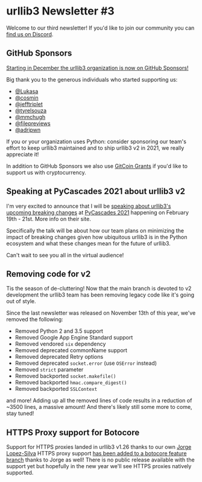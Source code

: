 # urllib3 Newsletter #3

Welcome to our third newsletter! If you'd like to join our
community you can [find us on Discord](https://discord.gg/CHEgCZN).

## GitHub Sponsors

[Starting in December the urllib3 organization is now on GitHub Sponsors!](https://github.com/sponsors/urllib3)

Big thank you to the generous individuals who started supporting us:

- [@Lukasa](https://github.com/Lukasa)
- [@cosmin](https://github.com/cosmin)
- [@jefftriplet](https://github.com/jefftriplet)
- [@tyrelsouza](https://github.com/tyrelsouza)
- [@mmchugh](https://github.com/mmchugh)
- [@filepreviews](https://github.com/filepreviews)
- [@adripwn](https://github.com/adripwn)

If you or your organization uses Python: consider sponsoring our team's effort to keep urllib3 maintained
and to ship urllib3 v2 in 2021, we really appreciate it!

In addition to GitHub Sponsors we also use [GitCoin Grants](https://gitcoin.co/grants/65/urllib3)
if you'd like to support us with cryptocurrency.

## Speaking at PyCascades 2021 about urllib3 v2

I'm very excited to announce that I will be [speaking about urllib3's upcoming breaking changes](https://2021.pycascades.com/talks/shipping-breaking-changes-as-the-most-downloaded-python-package/)
at [PyCascades 2021](https://2021.pycascades.com) happening on February 19th - 21st. More info on their site.

Specifically the talk will be about how our team plans on minimizing the impact of breaking changes
given how ubiquitous urllib3 is in the Python ecosystem and what these changes mean
for the future of urllib3.

Can't wait to see you all in the virtual audience!

## Removing code for v2

Tis the season of de-cluttering! Now that the main branch is devoted to v2 development
the urllib3 team has been removing legacy code like it's going out of style.

Since the last newsletter was released on November 13th of this year, we've removed the following:

- Removed Python 2 and 3.5 support
- Removed Google App Engine Standard support
- Removed vendored `six` dependency
- Removed deprecated commonName support
- Removed deprecated Retry options
- Removed deprecated `socket.error` (use `OSError` instead)
- Removed `strict` parameter
- Removed backported `socket.makefile()`
- Removed backported `hmac.compare_digest()`
- Removed backported `SSLContext`

and more! Adding up all the removed lines of code results in a reduction of ~3500 lines,
a massive amount! And there's likely still some more to come, stay tuned!

## HTTPS Proxy support for Botocore

Support for HTTPS proxies landed in urllib3 v1.26 thanks to our own [Jorge Lopez-Silva](https://github.com/jalopezsilva)
HTTPS proxy support [has been added to a botocore feature branch](https://github.com/boto/botocore/pull/2219)
thanks to Jorge as well!  There is no public release available with the support yet
but hopefully in the new year we'll see HTTPS proxies natively supported.
